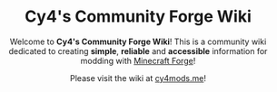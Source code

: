 <h1 align="center">Cy4's Community Forge Wiki</h1>

<p align="center">
Welcome to <strong>Cy4's Community Forge Wiki</strong>! This is a community wiki dedicated to creating <strong>simple</strong>, <strong>reliable</strong> and <strong>accessible</strong> information for modding with <a href="https://files.minecraftforge.net/net/minecraftforge/forge/">Minecraft Forge</a>!</p>

<p align="center">Please visit the wiki at <a href="https://cy4mods.me/wiki">cy4mods.me</a>!</p>
